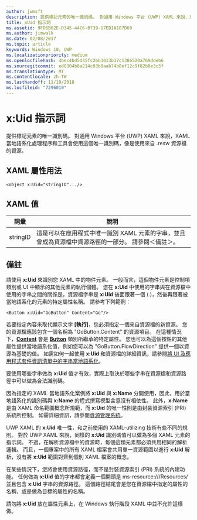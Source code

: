 ```yaml
---
author: jwmsft
description: 提供標記元素的唯一識別碼。 對通用 Windows 平台 (UWP) XAML 來說，XAML 當地語系化處理程序和工具會使用這個唯一識別碼，像是使用來自 .resw 資源檔的資源。
title: xUid 指示詞
ms.assetid: 9FD6B62E-D345-44C6-B739-17ED1A187D69
ms.author: jimwalk
ms.date: 02/08/2017
ms.topic: article
keywords: Windows 10, UWP
ms.localizationpriority: medium
ms.openlocfilehash: 4bec4bd5d35fc2bb3013b37c1386520a769ddeb6
ms.sourcegitcommit: ed0304b8a214c03b8aab74b8ef12c9f82b8e3c5f
ms.translationtype: MT
ms.contentlocale: zh-TW
ms.lasthandoff: 11/19/2018
ms.locfileid: "7296010"
---
```

# <a name="xuid-directive"></a>x:Uid 指示詞


提供標記元素的唯一識別碼。 對通用 Windows 平台 (UWP) XAML 來說，XAML 當地語系化處理程序和工具會使用這個唯一識別碼，像是使用來自 .resw 資源檔的資源。

## <a name="xaml-attribute-usage"></a>XAML 屬性用法

``` syntax
<object x:Uid="stringID".../>
```

## <a name="xaml-values"></a>XAML 值

| 詞彙 | 說明 |
|------|-------------|
| stringID | 這是可以在應用程式中唯一識別 XAML 元素的字串，並且會成為資源檔中資源路徑的一部分。 請參閱＜備註＞。| 

## <a name="remarks"></a>備註

請使用 **x:Uid** 來識別您 XAML 中的物件元素。 一般而言，這個物件元素是控制項類別或 UI 中顯示的其他元素的執行個體。 您在 **x:Uid** 中使用的字串與在資源檔中使用的字串之間的關係是，資源檔字串是 **x:Uid** 後面跟著一個 (.)，然後再跟著被當地語系化的元素的特定屬性名稱。 請參考下列範例：

``` syntax
<Button x:Uid="GoButton" Content="Go"/>
```

若要指定內容來取代顯示文字 **\[執行\]**，您必須指定一個來自資源檔的新資源。 您的資源檔應該包含一個名稱為 "GoButton.Content" 的資源項目。 在這種情況下，[**Content**](/uwp/api/windows.ui.xaml.controls.contentcontrol.content) 會是 [**Button**](/uwp/api/windows.ui.xaml.controls.button) 類別所繼承的特定屬性。 您也可以為這個按鈕的其他屬性提供當地語系化值，例如您可以為 "GoButton.FlowDirection" 提供一個以資源為基礎的值。 如需如何一起使用 **x:Uid** 和資源檔的詳細資訊，請參閱[將 UI 及應用程式套件資訊清單中的字串當地語系化](../app-resources/localize-strings-ui-manifest.md)。

要使用哪些字串做為 **x:Uid** 值才有效，實際上取決於哪些字串在資源檔和資源路徑中可以做為合法識別碼。

因為指定的 XAML 當地語系化案例將 **x:Uid** 與 **x:Name** 分開使用，因此，用於當地語系化的識別碼與 **x:Name** 的程式撰寫模型含意沒有相依性。 此外，**x:Name** 是由 XAML 命名範圍概念所規範，而 **x:Uid** 的唯一性則是由封裝資源索引 (PRI) 系統所控制。 如需詳細資訊，請參閱[資源管理系統](../app-resources/resource-management-system.md)。

UWP XAML 的 **x:Uid** 唯一性，和之前使用的 XAML-utilizing 技術有些不同的規則。 對於 UWP XAML 來說，同樣的 **x:Uid** 識別碼值可以做為多個 XAML 元素的指示詞。 不過，在解析資源檔中的資源時，每個這類元素都必須共用相同的解析邏輯。 而且，一個專案中的所有 XAML 檔案會共用單一資源範圍以進行 **x:Uid** 解析，沒有將 **x:Uid** 範圍對齊到個別 XAML 檔案的概念。

在某些情況下，您將會使用資源路徑，而不是封裝資源索引 (PRI) 系統的內建功能。 任何做為 **x:Uid** 值的字串都會定義一個開頭是 ms-resource:///Resources/ 並且包含 **x:Uid** 字串的資源路徑。 這個路徑結尾會是您在資源檔中指定的屬性的名稱，或是做為目標的屬性的名稱。

請勿將 **x:Uid** 放在屬性元素上，在 Windows 執行階段 XAML 中並不允許這樣做。

